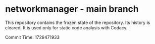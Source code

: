 # networkmanager - main branch

This repository contains the frozen state of the repository.
Its history is cleared. It is used only for static code
analysis with Codacy.

Commit Time: 1729471933